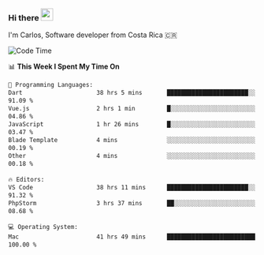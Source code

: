 ### Hi there <img src="https://media.giphy.com/media/hvRJCLFzcasrR4ia7z/giphy.gif" width="25px" height="25px">

I'm Carlos, Software developer from Costa Rica 🇨🇷

[//]: # (<a href="https://app.daily.dev/carum98"><img src="https://github.com/carum98/carum98/blob/main/devcard.svg" width="400" alt="Carlos Umaña Acevedo's Dev Card"/></a>)


<!--START_SECTION:waka-->
![Code Time](http://img.shields.io/badge/Code%20Time-11%2C561%20hrs%2013%20mins-blue)

📊 **This Week I Spent My Time On** 

```text
💬 Programming Languages: 
Dart                     38 hrs 5 mins       ███████████████████████░░   91.09 % 
Vue.js                   2 hrs 1 min         █░░░░░░░░░░░░░░░░░░░░░░░░   04.86 % 
JavaScript               1 hr 26 mins        █░░░░░░░░░░░░░░░░░░░░░░░░   03.47 % 
Blade Template           4 mins              ░░░░░░░░░░░░░░░░░░░░░░░░░   00.19 % 
Other                    4 mins              ░░░░░░░░░░░░░░░░░░░░░░░░░   00.18 % 

🔥 Editors: 
VS Code                  38 hrs 11 mins      ███████████████████████░░   91.32 % 
PhpStorm                 3 hrs 37 mins       ██░░░░░░░░░░░░░░░░░░░░░░░   08.68 % 

💻 Operating System: 
Mac                      41 hrs 49 mins      █████████████████████████   100.00 % 
```


<!--END_SECTION:waka-->
